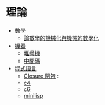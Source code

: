 # 理論

* 數學
    * [論數學的機械化與機械的數學化](mathMachine.md)
* [機器](machine.md)
    * [堆疊機](stackMachine.md)
    * [中間碼](ir.md)
* [程式語言](programmingLanguage.md)
    * [Closure 閉包](closure.md) : 
    * [c4](https://github.com/ccc-c/c4)
    * [c6](https://github.com/ccc-c/c6)
    * [minilisp](https://github.com/ccc-c/minilisp)
